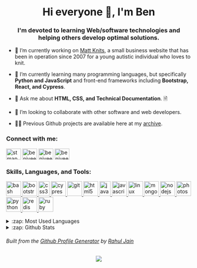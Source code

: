 <h1 align="center">Hi everyone 👋, I'm Ben</h1>
<h3 align="center">I'm devoted to learning Web/software technologies and helping others develop optimal solutions.</h3>

- 🔭 I’m currently working on [Matt Knits](https://www.mattknits.com/), a small business website that has been in operation since 2007 for a young autistic individual who loves to knit. 

- 🌱 I’m currently learning many programming languages, but specifically **Python and JavaScript** and front-end frameworks including **Bootstrap, React, and Cypress**.

- 💬 Ask me about **HTML, CSS, and Technical Documentation**. 🗎

- 👯 I’m looking to collaborate with other software and web developers.

- 👨‍💻 Previous Github projects are available here at my [archive](https://github.com/projects-old).

<p align="left">
<h3 align="left">Connect with me:</h3>
<a href="https://dev.to/benjyee" target="blank"><img align="center" src="https://cdn.jsdelivr.net/npm/simple-icons@3.0.1/icons/dev-dot-to.svg" alt="stmapman7" height="30" width="40" /></a>
<a href="https://twitter.com/benjyee" target="blank"><img align="center" src="https://cdn.jsdelivr.net/npm/simple-icons@3.0.1/icons/twitter.svg" alt="benjyee" height="30" width="40" /></a>
<a href="https://linkedin.com/in/benjyee" target="blank"><img align="center" src="https://cdn.jsdelivr.net/npm/simple-icons@3.0.1/icons/linkedin.svg" alt="benjyee" height="30" width="40" /></a>
<a href="https://fb.com/benjyee" target="blank"><img align="center" src="https://cdn.jsdelivr.net/npm/simple-icons@3.0.1/icons/facebook.svg" alt="benjyee" height="30" width="40" /></a>
</p>

<h3 align="left">Skills, Languages, and Tools:</h3>
<p align="left">
<a href="https://www.gnu.org/software/bash/" target="_blank"> <img src="https://www.vectorlogo.zone/logos/gnu_bash/gnu_bash-icon.svg" alt="bash" width="40" height="40"/> </a> 
<a href="https://getbootstrap.com" target="_blank"> 
<img src="https://www.logo.wine/a/logo/Bootstrap_(front-end_framework)/Bootstrap_(front-end_framework)-Logo.wine.svg" alt="bootstrap" width="40" height="40"/> </a> <a href="https://www.w3schools.com/css/" target="_blank"> <img src="https://upload.wikimedia.org/wikipedia/commons/thumb/d/d5/CSS3_logo_and_wordmark.svg/1200px-CSS3_logo_and_wordmark.svg.png" alt="css3" width="30" height="40"/> </a> <a href="https://www.cypress.io" target="_blank"> <img src="https://raw.githubusercontent.com/simple-icons/simple-icons/6e46ec1fc23b60c8fd0d2f2ff46db82e16dbd75f/icons/cypress.svg" alt="cypress" width="40" height="40"/> </a> <a href="https://git-scm.com/" target="_blank"> <img src="https://www.vectorlogo.zone/logos/git-scm/git-scm-icon.svg" alt="git" width="40" height="40"/> </a> <a href="https://www.w3.org/html/" target="_blank"> <img src="https://upload.wikimedia.org/wikipedia/commons/thumb/6/61/HTML5_logo_and_wordmark.svg/512px-HTML5_logo_and_wordmark.svg.png" alt="html5" width="40" height="40"/> </a> <a href="https://www.java.com" target="_blank"> <img src="https://seeklogo.com/images/J/java-logo-7F8B35BAB3-seeklogo.com.png" alt="java" width="30" height="40"/> </a> <a href="https://developer.mozilla.org/en-US/docs/Web/JavaScript" target="_blank"> <img src="https://upload.wikimedia.org/wikipedia/commons/thumb/9/99/Unofficial_JavaScript_logo_2.svg/1024px-Unofficial_JavaScript_logo_2.svg.png" alt="javascript" width="40" height="40"/> </a> <a href="https://www.linux.org/" target="_blank"> <img src="https://upload.wikimedia.org/wikipedia/commons/thumb/3/35/Tux.svg/1200px-Tux.svg.png" alt="linux" width="40" height="40"/> </a> <a href="https://www.mongodb.com/" target="_blank"> <img src="https://img.icons8.com/color/452/mongodb.png" alt="mongodb" width="40" height="40"/> </a> <a href="https://nodejs.org" target="_blank"> <img src="https://seeklogo.com/images/N/nodejs-logo-FBE122E377-seeklogo.com.png" alt="nodejs" width="40" height="40"/> </a> <a href="https://www.photoshop.com/en" target="_blank"> <img src="https://upload.wikimedia.org/wikipedia/commons/thumb/a/af/Adobe_Photoshop_CC_icon.svg/1051px-Adobe_Photoshop_CC_icon.svg.png" alt="photoshop" width="40" height="40"/> </a> <a href="https://www.python.org" target="_blank"> <img src="https://upload.wikimedia.org/wikipedia/commons/thumb/c/c3/Python-logo-notext.svg/1200px-Python-logo-notext.svg.png" alt="python" width="40" height="40"/> </a> <a href="https://redis.io" target="_blank"> <img src="https://cdn4.iconfinder.com/data/icons/redis-2/1451/Untitled-2-512.png" alt="redis" width="40" height="40"/> </a> <a href="https://www.ruby-lang.org/en/" target="_blank"> <img src="https://upload.wikimedia.org/wikipedia/commons/thumb/7/73/Ruby_logo.svg/1024px-Ruby_logo.svg.png" alt="ruby" width="40" height="40"/></a></p>

<details>
  <summary>:zap: Most Used Languages</summary>

  <p><img align="center" src="https://github-readme-stats.vercel.app/api/top-langs/?username=stmapman7&layout=compact" alt="stmapman7" /></p>

</details>

<details>
  <summary>:zap: Github Stats </summary>
   <p>&nbsp;<img align="center" src="https://github-readme-stats.vercel.app/api?username=stmapman7&show_icons=true" alt="stmapman7" /></p>
</details>

<h6 align="left">Built from the <a href="https://rahuldkjain.github.io/gh-profile-readme-generator/" target="_blank">Github Profile Generator</a> by <a href="https://github.com/rahuldkjain" target="_blank">Rahul Jain</a></h6>

  <p align="center">
  <img src="https://api.boot.dev/v1/users/public/014562e0-e3d9-40e0-8df9-b3a348d58951/thumbnail" >
</p>
